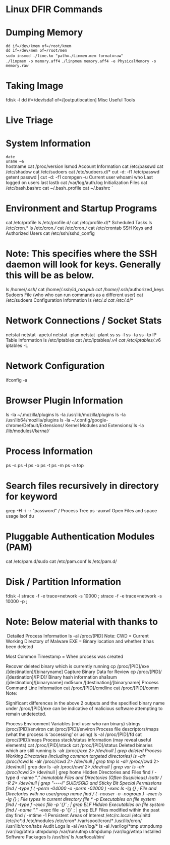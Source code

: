 # Linux DFIR Commands



# Dumping Memory


`dd if=/dev/kmem of=/root/kmem` </br>
`dd if=/dev/mem of=/root/mem` </br>
​`sudo insmod ./lime.ko "path=./Linmen.mem format=raw"` </br>
​
​
`./linpmem -o memory.aff4`
`./linpmem memory.aff4 -e PhysicalMemory -o memory.raw`

# Taking Image
fdisk -l
dd if=/dev/sda1 of=/[outputlocation]
Misc Useful Tools

# Live Triage

# System Information

`date`  
`uname –a`  
hostname
cat /proc/version
lsmod
Account Information
cat /etc/passwd
cat /etc/shadow
cat /etc/sudoers
cat /etc/sudoers.d/*
cut -d: -f1 /etc/passwd
getent passwd | cut -d: -f1
compgen -u
Current user
whoami
who
Last logged on users
last
lastb
cat /var/log/auth.log
Initialization Files
cat /etc/bash.bashrc
cat ~/.bash_profile 
cat ~/.bashrc `


# Environment and Startup Programs

cat /etc/profile
ls /etc/profile.d/
cat /etc/profile.d/*
Scheduled Tasks
ls /etc/cron.*
ls /etc/cron.*/*
cat /etc/cron.*/*
cat /etc/crontab
SSH Keys and Authorized Users
cat /etc/ssh/sshd_config


# Note: This specifies where the SSH daemon will look for keys. Generally this will be as below.
ls /home/*/.ssh/*
cat /home/*/.ssh/id_rsa.pub
cat /home/*/.ssh/authorized_keys
Sudoers File (who who can run commands as a different user)
cat /etc/sudoers
Configuration Information
ls /etc/*.d
cat /etc/*.d/*

# Network Connections / Socket Stats

netstat
netstat -apetul
netstat -plan
netstat -plant
ss
ss -l
ss -ta
ss -tp
IP Table Information
ls /etc/iptables
cat /etc/iptables/*.v4
cat /etc/iptables/*.v6
iptables -L

# Network Configuration
ifconfig -a

# Browser Plugin Information
ls -la ~/.mozilla/plugins
ls -la /usr/lib/mozilla/plugins
ls -la /usr/lib64/mozilla/plugins
ls -la ~/.config/google-chrome/Default/Extensions/
Kernel Modules and Extensions/
ls -la /lib/modules/*/kernel/*

# Process Information
ps -s
ps -l
ps -o
ps -t
ps -m
ps -a
top


# Search files recursively in directory for keyword

grep -H -i -r "password" /
Process Tree
ps -auxwf
Open Files and space usage
lsof
du

# Pluggable Authentication Modules (PAM)
cat /etc/pam.d/sudo
cat /etc/pam.conf
ls /etc/pam.d/


# Disk / Partition Information
fdisk -l​
strace -f -e trace=network -s 10000 <PROCESS WITH ARGUMENTS>;
strace -f -e trace=network -s 10000 -p <PID>;

# Note: Below material with thanks to 
​
Detailed Process Information
ls -al /proc/[PID]
Note:
CWD = Current Working Directory of Malware
EXE = Binary location and whether it has been deleted

Most Common Timestamp = When process was created

Recover deleted binary which is currently running
cp /proc/[PID]/exe /[destination]/[binaryname]
Capture Binary Data for Review
cp /proc/[PID]/ /[destination]/[PID]/
Binary hash information
sha1sum /[destination]/[binaryname]
md5sum /[destination]/[binaryname]
Process Command Line Information
cat /proc/[PID]/cmdline
cat /proc/[PID]/comm
Note:

Significant differences in the above 2 outputs and the specified binary name under /proc/[PID]/exe can be indicative of malicious software attempting to remain undetected.

Process Environment Variables (incl user who ran binary)
strings /proc/[PID]/environ
cat /proc/[PID]/environ
Process file descriptors/maps (what the process is ‘accessing’ or using)
ls -al /proc/[PID]/fd
cat /proc/[PID]/maps
Process stack/status information (may reveal useful elements)
cat /proc/[PID]/stack
cat /proc/[PID]/status
Deleted binaries which are still running
ls -alr /proc/*/exe 2> /dev/null |  grep deleted
Process Working Directories (including common targeted directories)
ls -alr /proc/*/cwd
ls -alr /proc/*/cwd 2> /dev/null | grep tmp
ls -alr /proc/*/cwd 2> /dev/null | grep dev
ls -alr /proc/*/cwd 2> /dev/null | grep var
ls -alr /proc/*/cwd 2> /dev/null | grep home
Hidden Directories and Files
find / -type d -name ".*"
Immutable Files and Directories (Often Suspicious)
lsattr / -R 2> /dev/null | grep "\----i"
SUID/SGID and Sticky Bit Special Permissions
find / -type f \( -perm -04000 -o -perm -02000 \) -exec ls -lg {} \;
File and Directories with no user/group name
find / \( -nouser -o -nogroup \) -exec ls -lg  {} \;
File types in current directory
file * -p
Executables on file system
find / -type f -exec file -p '{}' \; |  grep ELF
Hidden Executables on file system
find / -name ".*" -exec file -p '{}' \; | grep ELF
Files modified within the past day
find / -mtime -1
Persistent Areas of Interest
/etc/rc.local
/etc/initd
/etc/rc*.d
/etc/modules
/etc/cron*
/var/spool/cron/*
/usr/lib/cron/
/usr/lib/cron/tabs
Audit Logs
ls -al /var/log/*
ls -al /var/log/*tmp
utmpdump /var/log/btmp
utmpdump /var/run/utmp
utmpdump /var/log/wtmp
Installed Software Packages
ls /usr/bin/
ls /usr/local/bin/
